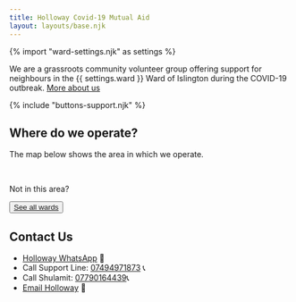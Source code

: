 ```yaml
---
title: Holloway Covid-19 Mutual Aid
layout: layouts/base.njk
---
```

{% import "ward-settings.njk" as settings %}

  We are a grassroots community volunteer group offering support for neighbours in the {{ settings.ward }} Ward of Islington during the COVID-19 outbreak.
  [More about us](/about)

{% include "buttons-support.njk" %}

 ## Where do we operate?
  The map below shows the area in which we operate. 

<div id="map"></div>
<br/>

  Not in this area?

 <button class="bttn-simple bttn-lg bttn-success"><a href="{{ settings.ward-index-link }}">See all wards</a></button> 

## Contact Us
 
  - [Holloway WhatsApp](https://chat.whatsapp.com/Ge12JOC79wo8u6lKcWnCls) 📲
  - Call Support Line: [07494971873](tel:07404884164) 📞
  - Call Shulamit: [07790164439](tel:07790164439)📞
  - [Email Holloway](mailto:hollowaymutualaid@gmail.com) 📧

